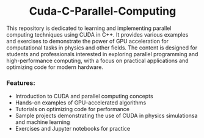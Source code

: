 <p align="center">
 <h1 align="center">Cuda-C-Parallel-Computing</h1>
</p>


This repository is dedicated to learning and implementing parallel computing techniques using CUDA in C++. It provides various examples and exercises to demonstrate the power of GPU acceleration for computational tasks in physics and other fields. The content is designed for students and professionals interested in exploring parallel programming and high-performance computing, with a focus on practical applications and optimizing code for modern hardware.

### Features:
- Introduction to CUDA and parallel computing concepts
- Hands-on examples of GPU-accelerated algorithms
- Tutorials on optimizing code for performance
- Sample projects demonstrating the use of CUDA in physics simulationsa and machine learning
- Exercises and Jupyter notebooks for practice
